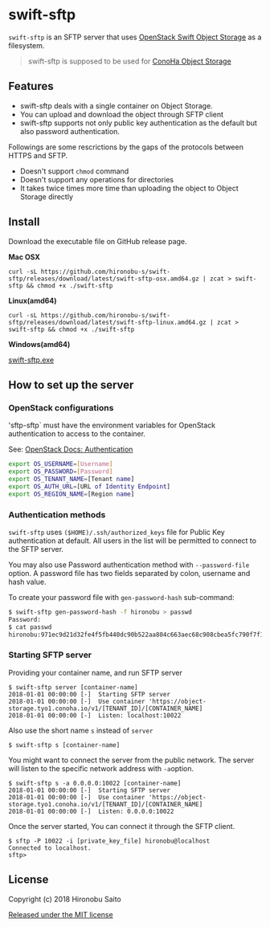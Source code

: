 
# swift-sftp

`swift-sftp` is an SFTP server that uses [OpenStack Swift Object Storage](https://docs.openstack.org/swift/latest/) as a filesystem. 

> swift-sftp is supposed to be used for [ConoHa Object Storage](https://www.conoha.jp/en/features/)


## Features

* swift-sftp deals with a single container on Object Storage.
* You can upload and download the object through SFTP client
* swift-sftp supports not only public key authentication as the default but also password authentication.

Followings are some rescrictions by the gaps of the protocols between HTTPS and SFTP.

* Doesn't support `chmod` command
* Doesn't support any operations for directories
* It takes twice times more time than uploading the object to Object Storage directly


## Install

Download the executable file on GitHub release page.

**Mac OSX**

```shell
curl -sL https://github.com/hironobu-s/swift-sftp/releases/download/latest/swift-sftp-osx.amd64.gz | zcat > swift-sftp && chmod +x ./swift-sftp
```

**Linux(amd64)**

```shell
curl -sL https://github.com/hironobu-s/swift-sftp/releases/download/latest/swift-sftp-linux.amd64.gz | zcat > swift-sftp && chmod +x ./swift-sftp
```

**Windows(amd64)**

[swift-sftp.exe](https://github.com/hironobu-s/swift-sftp/releases/download/latest/swift-sftp.exe)

## How to set up the server

### OpenStack configurations

'sftp-sftp` must have the environment variables for OpenStack authentication to access to the container.

See: [OpenStack Docs: Authentication](https://docs.openstack.org/python-openstackclient/pike/cli/authentication.html)

```bash
export OS_USERNAME=[Username]
export OS_PASSWORD=[Password]
export OS_TENANT_NAME=[Tenant name]
export OS_AUTH_URL=[URL of Identity Endpoint]
export OS_REGION_NAME=[Region name]
```

### Authentication methods

`swift-sftp` uses `($HOME)/.ssh/authorized_keys` file for Public Key authentication at default. All users in the list will be permitted to connect to the SFTP server.

You may also use Password authentication method with `--password-file` option. A password file has two fields separated by colon, username and hash value.

To create your password file with `gen-password-hash` sub-command:

```bash
$ swift-sftp gen-password-hash -f hironobu > passwd
Password:
$ cat passwd
hironobu:971ec9d21d32fe4f5fb440dc90b522aa804c663aec68c908cbea5fc790f7f15d
```

### Starting SFTP server

Providing your container name, and run SFTP server

```shell
$ swift-sftp server [container-name]
2018-01-01 00:00:00 [-]  Starting SFTP server
2018-01-01 00:00:00 [-]  Use container 'https://object-storage.tyo1.conoha.io/v1/[TENANT_ID]/[CONTAINER_NAME]
2018-01-01 00:00:00 [-]  Listen: localhost:10022
```

Also use the short name ``s`` instead of ``server``

```shell
$ swift-sftp s [container-name]
```

You might want to connect the server from the public network. The server will listen to the specific network address with ``-a``option.

```shell
$ swift-sftp s -a 0.0.0.0:10022 [container-name]
2018-01-01 00:00:00 [-]  Starting SFTP server
2018-01-01 00:00:00 [-]  Use container 'https://object-storage.tyo1.conoha.io/v1/[TENANT_ID]/[CONTAINER_NAME]
2018-01-01 00:00:00 [-]  Listen: 0.0.0.0:10022
```

Once the server started, You can connect it through the SFTP client.

```shell
$ sftp -P 10022 -i [private_key_file] hironobu@localhost
Connected to localhost.
sftp>
```

## License

Copyright (c) 2018 Hironobu Saito

[Released under the MIT license](https://opensource.org/licenses/mit-license.php)
